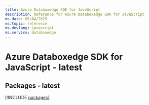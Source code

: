 ```yaml
---
title: Azure Databoxedge SDK for JavaScript
description: Reference for Azure Databoxedge SDK for JavaScript
ms.date: 06/04/2025
ms.topic: reference
ms.devlang: javascript
ms.service: databoxedge
---
```

# Azure Databoxedge SDK for JavaScript - latest
## Packages - latest
[!INCLUDE [packages](databoxedge-index.md)]